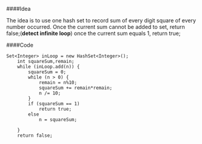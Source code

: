 ####Idea

The idea is to use one hash set to record sum of every digit square of every number occurred. Once the current sum cannot be added to set, return false;(**detect infinite loop**) once the current sum equals 1, return true;


####Code

```
Set<Integer> inLoop = new HashSet<Integer>();
    int squareSum,remain;
	while (inLoop.add(n)) {
		squareSum = 0;
		while (n > 0) {
		    remain = n%10;
			squareSum += remain*remain;
			n /= 10;
		}
		if (squareSum == 1)
			return true;
		else
			n = squareSum;

	}
	return false;
```

